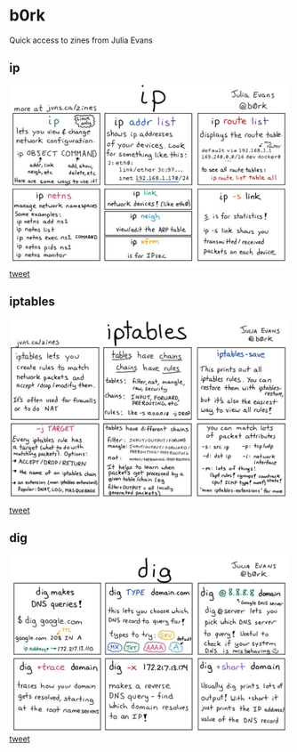 # b0rk
Quick access to zines from Julia Evans

## ip

![](imgs/ip.jpg)
[tweet](https://twitter.com/b0rk/status/1053674763107876866)

## iptables

![](imgs/iptables.jpg)
[tweet](https://twitter.com/b0rk/status/1054056111626686465)



## dig

![](imgs/dig.jpg)
[tweet](https://twitter.com/b0rk/status/1053137897497546752)
